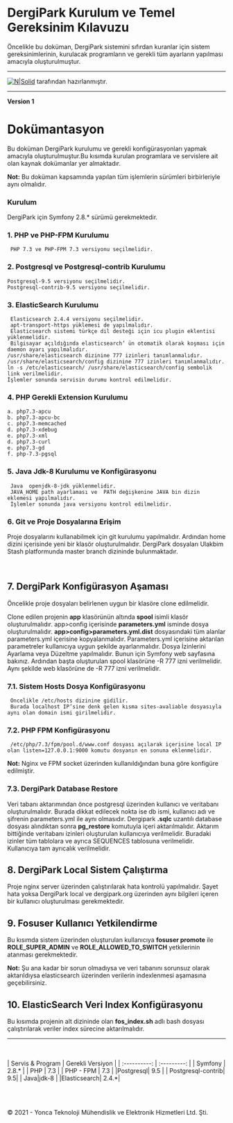 # DergiPark Kurulum ve Temel Gereksinim Kılavuzu

Öncelikle bu doküman, DergiPark sistemini sıfırdan kuranlar için sistem gereksinimlerinin, kurulacak programların ve gerekli tüm ayarların yapılması amacıyla oluşturulmuştur.

------
[![N|Solid](https://www.ankarateknokent.com/wp-content/uploads/2019/07/Yonca-Teknoloji-Logo.png)](https://nodesource.com/products/nsolid)
tarafından hazırlanmıştır. 

------
**Version 1**
<br>
# Dokümantasyon
Bu doküman DergiPark kurulumu ve gerekli konfigürasyonları yapmak amacıyla oluşturulmuştur.Bu kısımda kurulan programlara ve servislere ait olan kaynak dokümanlar yer almaktadır. 

**Not:** Bu doküman kapsamında yapılan tüm işlemlerin sürümleri birbirleriyle aynı olmalıdır.

### Kurulum

DergiPark için Symfony 2.8.* sürümü gerekmektedir.

### 1. PHP ve PHP-FPM Kurulumu
     PHP 7.3 ve PHP-FPM 7.3 versiyonu seçilmelidir.
### 2. Postgresql ve Postgresql-contrib Kurulumu
    Postgresql-9.5 versiyonu seçilmelidir.
    Postgresql-contrib-9.5 versiyonu seçilmelidir.
### 3. ElasticSearch Kurulumu
     Elasticsearch 2.4.4 versiyonu seçilmelidir.
     apt-transport-https yüklemesi de yapılmalıdır.
     Elasticsearch sistemi türkçe dil desteği için icu plugin eklentisi yüklenmelidir.
     Bilgisayar açıldığında elasticsearch’ ün otomatik olarak koşması için daemon ayarı yapılmalıdır.
    /usr/share/elasticsearch dizinine 777 izinleri tanımlanmalıdır.
    /usr/share/elasticsearch/config dizinine 777 izinleri tanımlanmalıdır.
    ln -s /etc/elasticsearch/ /usr/share/elasticsearch/config sembolik link verilmelidir.
    İşlemler sonunda servisin durumu kontrol edilmelidir.

### 4. PHP Gerekli Extension Kurulumu
    a. php7.3-apcu
    b. php7.3-apcu-bc 
    c. php7.3-memcached 
    d. php7.3-xdebug
    e. php7.3-xml
    d. php7.3-curl
    e. php7.3-gd
    f. php-7.3-pgsql
### 5. Java Jdk-8 Kurulumu ve Konfigürasyonu
     Java  openjdk-8-jdk yüklenmelidir.
     JAVA_HOME path ayarlaması ve  PATH değişkenine JAVA bin dizin eklemesi yapılmalıdır.
     İşlemler sonunda java versiyonu kontrol edilmelidir.
### 6. Git ve Proje Dosyalarına Erişim
Proje dosyalarını kullanabilmek için git kurulumu yapılmalıdır. Ardından home dizini içerisinde yeni bir klasör oluşturulmalıdır. DergiPark dosyaları Ulakbim Stash platformunda master branch dizininde bulunmaktadır.

  <br/>
  
## 7. DergiPark Konfigürasyon Aşaması
Öncelikle proje dosyaları belirlenen uygun bir klasöre clone edilmelidir.

Clone edilen projenin **app** klasörünün altında **spool** isimli klasör oluşturulmalıdır.
app>config içerisinde **parameters.yml** isminde dosya oluşturulmalıdır.
**app>config>parameters.yml.dist** dosyasındaki tüm alanlar parameters.yml içerisine kopyalanmalıdır.
Parameters.yml içerisine aktarılan parametreler kullanıcıya uygun şekilde ayarlanmalıdır.
Dosya İzinlerini Ayarlama veya Düzeltme yapılmalıdır. Bunun için Symfony web sayfasına bakınız.
 Ardından başta oluşturulan spool klasörüne -R 777 izni verilmelidir.
Aynı şekilde web klasörüne de -R 777 izni verilmelidir.

### 7.1. Sistem Hosts Dosya Konfigürasyonu
     Öncelikle /etc/hosts dizinine gidilir.
     Burada localhost IP’sine denk gelen kısma sites-avaliable dosyasıyla aynı olan domain ismi girilmelidir. 
### 7.2. PHP FPM Konfigürasyonu
     /etc/php/7.3/fpm/pool.d/www.conf dosyası açılarak içerisine local IP olan listen=127.0.0.1:9000 komutu dosyanın en sonuna eklenmelidir.

**Not:** Nginx ve FPM socket üzerinden kullanıldığından buna göre konfigüre edilmiştir.

### 7.3. DergiPark Database Restore
 Veri tabanı aktarımından önce postgresql üzerinden kullanıcı ve veritabanı oluşturulmalıdır. Burada dikkat edilecek nokta ise db ismi, kullanıcı adı ve şifrenin parameters.yml ile aynı olmasıdır.
Dergipark **.sqlc** uzantılı database dosyası alındıktan sonra **pg_restore** komutuyla içeri aktarılmalıdır. Aktarım bittiğinde veritabanı izinleri oluşturulan kullanıcıya verilmelidir. Buradaki izinler tüm tablolara ve ayrıca SEQUENCES tablosuna verilmelidir.
Kullanıcıya tam ayrıcalık verilmelidir.

## 8. DergiPark Local Sistem Çalıştırma
  Proje nginx server üzerinden çalıştırılarak hata kontrolü yapılmalıdır. Şayet hata yoksa DergiPark local ve dergipark.org üzerinden aynı bilgileri içeren bir kullanıcı oluşturulması gerekmektedir. 
## 9. Fosuser Kullanıcı Yetkilendirme
Bu kısımda sistem üzerinden oluşturulan kullanıcıya **fosuser promote** ile **ROLE_SUPER_ADMIN** ve **ROLE_ALLOWED_TO_SWITCH** yetkilerinin atanması gerekmektedir.

**Not:** Şu ana kadar bir sorun olmadıysa ve veri tabanını sorunsuz olarak aktarıldıysa elasticsearch üzerinden verilerin indexlenmesi aşamasına geçebilirsiniz.

## 10. ElasticSearch Veri Index Konfigürasyonu

  Bu kısımda projenin alt dizininde olan **fos_index.sh** adlı bash dosyası çalıştırılarak veriler index sürecine aktarılmalıdır.


------
<br/><br/>
 | Servis & Program | Gerekli Versiyon  |
 | :----------: | :---------: |
 | Symfony  | 2.8.*  |
 |  PHP |  7.3 |
 | PHP - FPM  |  7.3 |
 |Postgresql|  9.5 |
 | Postgresql-contrib| 9.5|
 | Java|jdk-8 |
 |Elasticsearch| 2.4.*|

<br><br>

 © 2021 - Yonca Teknoloji Mühendislik ve Elektronik Hizmetleri Ltd. Şti.
